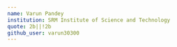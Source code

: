 ```yaml
---
name: Varun Pandey
institution: SRM Institute of Science and Technology
quote: 2b||!2b
github_user: varun30300
---
```

